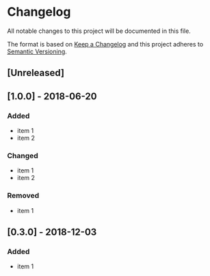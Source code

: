 # Changelog

All notable changes to this project will be documented in this file.

The format is based on [Keep a Changelog](http://keepachangelog.com/en/1.0.0/)
and this project adheres to [Semantic Versioning](http://semver.org/spec/v2.0.0.html).

## [Unreleased]

## [1.0.0] - 2018-06-20
### Added
- item 1
- item 2

### Changed
- item 1
- item 2

### Removed
- item 1

## [0.3.0] - 2018-12-03
### Added
- item 1
